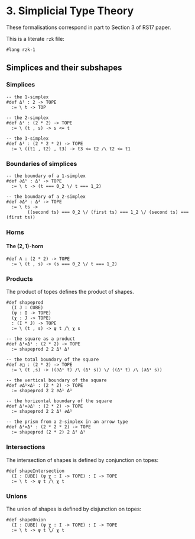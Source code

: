 # 3. Simplicial Type Theory

These formalisations correspond in part to Section 3 of RS17 paper.

This is a literate `rzk` file:

```rzk
#lang rzk-1
```

## Simplices and their subshapes

### Simplices

```rzk
-- the 1-simplex
#def Δ¹ : 2 -> TOPE
  := \ t -> TOP

-- the 2-simplex
#def Δ² : (2 * 2) -> TOPE
  := \ (t , s) -> s <= t

-- the 3-simplex
#def Δ³ : (2 * 2 * 2) -> TOPE
  := \ ((t1 , t2) , t3) -> t3 <= t2 /\ t2 <= t1
```

### Boundaries of simplices

```rzk
-- the boundary of a 1-simplex
#def ∂Δ¹ : Δ¹ -> TOPE
  := \ t -> (t === 0_2 \/ t === 1_2)

-- the boundary of a 2-simplex
#def ∂Δ² : Δ² -> TOPE
  := \ ts ->
        ((second ts) === 0_2 \/ (first ts) === 1_2 \/ (second ts) === (first ts))
```

### Horns

#### The $(2,1)$-horn

```rzk
#def Λ : (2 * 2) -> TOPE
  := \ (t , s) -> (s === 0_2 \/ t === 1_2)
```

### Products

The product of topes defines the product of shapes.

```rzk
#def shapeprod
  (I J : CUBE)
  (ψ : I -> TOPE)
  (χ : J -> TOPE)
  : (I * J) -> TOPE
  := \ (t , s) -> ψ t /\ χ s

-- the square as a product
#def Δ¹×Δ¹ : (2 * 2) -> TOPE
  := shapeprod 2 2 Δ¹ Δ¹

-- the total boundary of the square
#def ∂□ : (2 * 2) -> TOPE
  := \ (t ,s) -> ((∂Δ¹ t) /\ (Δ¹ s)) \/ ((Δ¹ t) /\ (∂Δ¹ s))

-- the vertical boundary of the square
#def ∂Δ¹×Δ¹ : (2 * 2) -> TOPE
  := shapeprod 2 2 ∂Δ¹ Δ¹

-- the horizontal boundary of the square
#def Δ¹×∂Δ¹ : (2 * 2) -> TOPE
  := shapeprod 2 2 Δ¹ ∂Δ¹

-- the prism from a 2-simplex in an arrow type
#def Δ²×Δ¹ : (2 * 2 * 2) -> TOPE
  := shapeprod (2 * 2) 2 Δ² Δ¹
```

### Intersections

The intersection of shapes is defined by conjunction on topes:

```rzk
#def shapeIntersection
  (I : CUBE) (ψ χ : I -> TOPE) : I -> TOPE
  := \ t -> ψ t /\ χ t
```

### Unions

The union of shapes is defined by disjunction on topes:

```rzk
#def shapeUnion
  (I : CUBE) (ψ χ : I -> TOPE) : I -> TOPE
  := \ t -> ψ t \/ χ t
```
